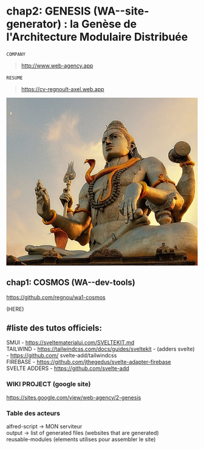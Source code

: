 # chap2: GENESIS (WA--site-generator) : la Genèse de l'Architecture Modulaire Distribuée

`COMPANY`

> http://www.web-agency.app

`RESUME`

> https://cv-regnoult-axel.web.app

![logo](https://github.com/regnou/wa2-genesis/blob/main/i/genesis.jpg)

## chap1: COSMOS (WA--dev-tools)

https://github.com/regnou/wa1-cosmos

(HERE)

## #liste des tutos officiels:

SMUI - https://sveltematerialui.com/SVELTEKIT.md  
TAILWIND - https://tailwindcss.com/docs/guides/sveltekit - (adders svelte) - https://github.com/ svelte-add/tailwindcss  
FIREBASE - https://github.com/jthegedus/svelte-adapter-firebase  
SVELTE ADDERS - https://github.com/svelte-add

### WIKI PROJECT (google site)

https://sites.google.com/view/web-agency/2-genesis

### Table des acteurs

alfred-script -> MON serviteur  
output -> list of generated files (websites that are generated)  
reusable-modules (elements utilises pour assembler le site)
